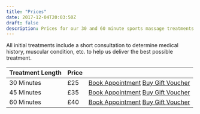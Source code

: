 ```yaml
---
title: "Prices"
date: 2017-12-04T20:03:50Z
draft: false
description: Prices for our 30 and 60 minute sports massage treatments.
---
```


<div class="alert alert-info" role="alert">
  All initial treatments include a short consultation to determine medical history, muscular condition, etc.
   to help us deliver the best possible treatment.
</div>

<table class="table">
  <thead>
    <tr>
      <th scope="col">Treatment Length</th>
      <th scope="col">Price</th>
      <th scope="col"></th>
    </tr>
  </thead>
  <tbody>
    <tr>
      <td>30 Minutes</td>
      <td>£25</td>
      <td><a class="btn btn-sm btn-success" href="https://app.acuityscheduling.com/schedule.php?owner=14767332&appointmentType=4960152" role="button">Book Appointment</a> <a class="btn btn-sm btn-success" href="/gift-vouchers/" role="button">Buy Gift Voucher</a></td>
    </tr>
    <tr>
      <td>45 Minutes</td>
      <td>£35</td>
      <td><a class="btn btn-sm btn-success" href="https://app.acuityscheduling.com/schedule.php?owner=14767332&appointmentType=5000807" role="button">Book Appointment</a> <a class="btn btn-sm btn-success" href="/gift-vouchers/" role="button">Buy Gift Voucher</a></td>
    </tr>
    <tr>
      <td>60 Minutes</td>
      <td>£40</td>
      <td><a class="btn btn-sm btn-success" href="https://app.acuityscheduling.com/schedule.php?owner=14767332&appointmentType=4960214" role="button">Book Appointment</a> <a class="btn btn-sm btn-success" href="/gift-vouchers/" role="button">Buy Gift Voucher</a></td>
    </tr>
  </tbody>
</table>
